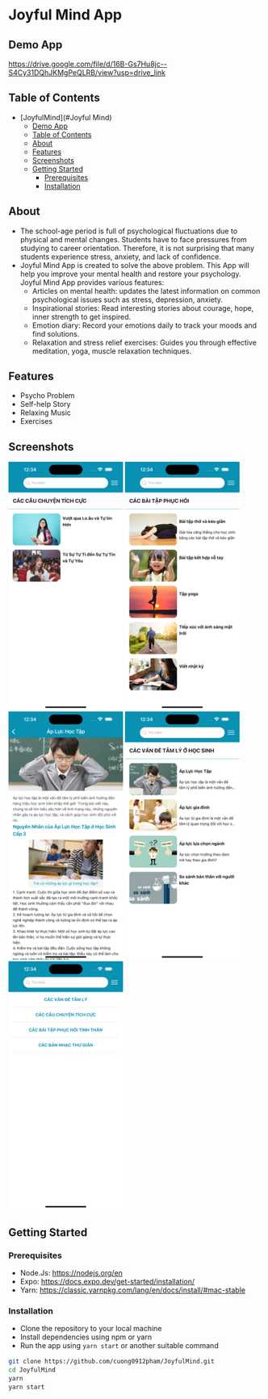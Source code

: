 # Joyful Mind App

## Demo App

https://drive.google.com/file/d/16B-Gs7Hu8jc--S4Cy31DQhJKMgPeQLRB/view?usp=drive_link

## Table of Contents

- [JoyfulMind](#Joyful Mind)
  - [Demo App](#demo-app)
  - [Table of Contents](#table-of-contents)
  - [About](#about)
  - [Features](#features)
  - [Screenshots](#screenshots)
  - [Getting Started](#getting-started)
    - [Prerequisites](#prerequisites)
    - [Installation](#installation)

## About
- The school-age period is full of psychological fluctuations due to physical and mental changes. Students have to face pressures from studying to career orientation. Therefore, it is not surprising that many students experience stress, anxiety, and lack of confidence.
- Joyful Mind App is created to solve the above problem. This App will help you improve your mental health and restore your psychology. Joyful Mind App provides various features:
  - Articles on mental health: updates the latest information on common psychological issues such as stress, depression, anxiety.
  - Inspirational stories: Read interesting stories about courage, hope, inner strength to get inspired.
  - Emotion diary: Record your emotions daily to track your moods and find solutions.
  - Relaxation and stress relief exercises: Guides you through effective meditation, yoga, muscle relaxation techniques.

## Features

-   Psycho Problem
-   Self-help Story
-   Relaxing Music
-   Exercises

## Screenshots

<p float='left'>
<img src="images/preview1.png" width="45%" alt='screen1'>
<img src="images/preview2.png" width="45%" alt='screen1'>
<img src="images/preview3.png" width="45%" alt='screen1'>
<img src="images/preview4.png" width="45%" alt='screen1'>
<img src="images/preview5.png" width="45%" alt='screen1'>

</p>

## Getting Started

### Prerequisites

-   Node.Js: https://nodejs.org/en
-   Expo: https://docs.expo.dev/get-started/installation/
-   Yarn: https://classic.yarnpkg.com/lang/en/docs/install/#mac-stable

### Installation

-   Clone the repository to your local machine
-   Install dependencies using npm or yarn
-   Run the app using `yarn start` or another suitable command

```bash
git clone https://github.com/cuong0912pham/JoyfulMind.git
cd JoyfulMind
yarn
yarn start
```